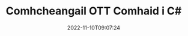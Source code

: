 ---
############################# Static ############################
layout: "auto-gen-merger"
date: 2022-11-10T09:07:24
draft: false
otherformats: pps ppsx ppt pptx rtf tex vdx vsdm vsdx vssm vssx vstm vstx vsx vtx xlam

############################# Head ############################
head_title: "Comhcheangail OTT Comhaid i C# | OTT Cumasc"
head_description: "Comhcheangail comhaid OTT iolracha i gcomhad amháin ag baint úsáide as C# .NET doiciméad cumaisc API. Comhcheangail leathanaigh nó raonta leathanach ar leith ó dhoiciméid éagsúla go doiciméad amháin."

############################# Header ############################
title: "Comhcheangail OTT Comhaid i C#"
description: "Comhcheangail OTT le cúpla líne de chód .NET."
bg_image: "https://cms.admin.containerize.com/templates/aspose/App_Themes/V3/images/bg/header1.png"
bg_overlay: false
button:
    enable: true
    icon: "fas fa-arrow-down"
    label: "Íoslódáil Triail Saor in Aisce"
    link: "https://downloads.groupdocs.com/merger/net"

############################# SubMenu ############################
submenu:
    enable: true

    left:
        img_alt: "GroupDocs.Merger for .NET"
        image: "https://cms.admin.containerize.com/templates/groupdocs/images/product-logos/90x90-noborder/groupdocs-merger-net.png"
        product: "GroupDocs.Merger"
        platform: ".NET"

    middle:
        button:

            # button loop
            - link: "https://apireference.groupdocs.com/merger/net"
              text: "Tagairt API"

            # button loop
            - link: "https://github.com/groupdocs-merger"
              text: "Samplaí de Chóid"

            # button loop
            - link: "https://products.groupdocs.app/merger/family"
              text: "Taispeántas beo"

            # button loop
            - link: "https://purchase.groupdocs.com/pricing/merger/net"
              text: "Praghsáil"

    right:
        link_download: "https://downloads.groupdocs.com/merger"
        link_learn: "https://docs.groupdocs.com/merger/net"
        link_buy: "https://purchase.groupdocs.com"

############################# About ############################
about:
    enable: true
    title: "Maidir le GroupDocs.Merger for .NET API"
    content: |
        Soláthraíonn [GroupDocs.Merger for .NET](/ga/merger/net/) réiteach áisiúil chun go leor PDF, Microsoft Office (Word, Excel, PowerPoint, OneNote), OpenDocument, HTML, íomhánna agus go leor doiciméad eile isteach i gcomhad amháin laistigh d'fheidhmchláir .NET. Sábhálfaidh GroupDocs.Merger go leor iarrachta duit, mar tá cead agat doiciméid OTT a chur le chéile - ní gá aon bhogearraí tríú páirtí, feidhmchláir deisce nó forlíontáin a shuiteáil. Anois ní gá do chuid ama a chur amú agus comhaid a chomhcheangal de láimh! Is é misean GroupDocs an cháilíocht is fearr a sholáthar agus sreafaí oibre próiseála doiciméad a shimpliú.
        
        Is rogha cheart é GroupDocs.Merger API le haghaidh réitigh chorparáideacha a dteastaíonn gnéithe le comhcheangal comhaid uathu. Tugtar tacaíocht mhaith do na APIanna seo ar gach mórchóras agus ardán oibriúcháin lena n-áirítear .NET Framework, .NET Standard, .NET Core, Mono.

############################# Steps ############################
steps:
    enable: true
    title_left: "Conas Ilchomhad OTT a Chomhcheangail"
    content_left: |
        Déanann [GroupDocs.Merger for .NET](/ga/merger/net/) é éasca d'fhorbróirí .NET dhá cheann nó níos mó de chomhaid OTT a chur le chéile laistigh dá bhfeidhmchlár trí a roinnt céimeanna éasca.
        
        * Cruthaigh sampla nua **Merger** agus pas a fháil ar chonair an doiciméid foinse mar pharaiméadar cruthaitheoir.
        * Glaoigh ar **Join** den rang **Merger** agus pasáil conair an dara doiciméad foinse.
        * Glaoigh ar **Save** de rang **Merger** chun an doiciméad cumaiscthe a shábháil.

    title_right: "Riachtanais Chórais"
    content_right: |
        GroupDocs.Merger for .NET Tacaítear le API ar gach mór-ardán agus córas oibriúcháin. Sula ndéanann tú an cód thíos, déan cinnte go bhfuil na réamhriachtanais seo a leanas suiteáilte ar do chóras.

        * Córais Oibriúcháin: Microsoft Windows, Linux, MacOS
        * Timpeallachtaí Forbartha: Visual Studio, Xamarin, MonoDevelop
        * Creataí: .NET Framework, .NET Standard, .NET Core, Mono
        * Íoslódáil an leagan is déanaí de GroupDocs.Merger for .NET ó [NuGet](https://www.nuget.org/packages/groupdocs.merger)
         
    code: |
     {{% merger/additional-styles %}}
     {{< merger/code-merger title="Conas OTT comhad a chur le chéile trí úsáid a bhaint as C# cód samplach">}}

        ```csharp    
        // Comhcheangail OTT comhad le GroupDocs.Merger API
        // Cuir Cumasc leis an doiciméad ionchuir OTT
        using (Merger merger = new Merger("input1.ott"))
          {
            // Glaoigh ar mhodh an rang Cumaisc agus pas a fháil ar chonair an dara doiciméad foinse
            merger.Join("input2.ott");
    
            // Glaoigh ar an modh Sábháil mar shampla rang Cumaisc chun doiciméad cumaisc a shábháil
            merger.Save("merged-file.ott");
          }
        ```
     {{< /merger/code-merger >}}

############################# Demos ############################
demos:
    enable: true
    title: "Taispeántais Beo - Aip Ar Líne chun Doiciméid a Chomhcheangail"
    content: |
       Comhcheangail níos mó ná comhad OTT amháin faoi láthair trí chuairt a thabhairt ar [GroupDocs.Merger Live Demos](https://products.groupdocs.app/merger/family).
       Tá na buntáistí seo a leanas ag an taispeántas beo.
        
############################# About Formats ############################
about_formats:
    enable: true

############################# More Formats ############################
more_formats:
    enable: true
    title: "Formáidí Doiciméad Eile a Chumasc"
    content: |
        API cumasc doiciméad .NET le haghaidh formáidí comhaid agus íomhánna. Cuir le chéile cuid de na formáidí doiciméad coitianta mar a luaitear thíos.

############################# Back to top ###############################
back_to_top:
    enable: true
---